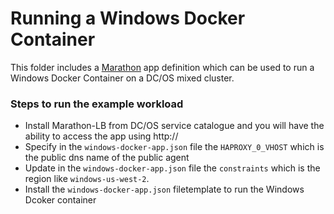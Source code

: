 # Running a Windows Docker Container

This folder includes a [Marathon](https://mesosphere.github.io/marathon/) app
definition which can be used to run a Windows Docker Container on a DC/OS mixed cluster.

### Steps to run the example workload

- Install Marathon-LB from DC/OS service catalogue and you will have the ability to access the app using http://<linuxpublicagentipaddress>
- Specify in the `windows-docker-app.json` file the `HAPROXY_0_VHOST` which is the public dns name of the public agent
- Update in the `windows-docker-app.json` file the `constraints` which is the region like `windows-us-west-2`.
- Install the `windows-docker-app.json` filetemplate to run the Windows Dcoker container
